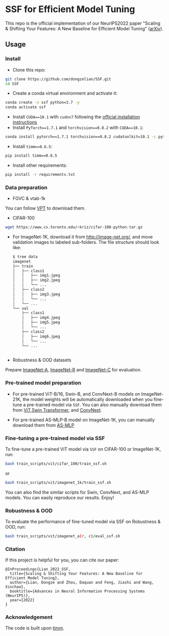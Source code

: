 # SSF for Efficient Model Tuning

This repo is the official implementation of our NeurIPS2022 paper "Scaling & Shifting Your Features: A New Baseline for Efficient Model Tuning" ([arXiv](https://arxiv.org/abs/2210.08823)). 




## Usage

### Install

- Clone this repo:

```bash
git clone https://github.com/dongzelian/SSF.git
cd SSF
```

- Create a conda virtual environment and activate it:

```bash
conda create -n ssf python=3.7 -y
conda activate ssf
```

- Install `CUDA==10.1` with `cudnn7` following
  the [official installation instructions](https://docs.nvidia.com/cuda/cuda-installation-guide-linux/index.html)
- Install `PyTorch==1.7.1` and `torchvision==0.8.2` with `CUDA==10.1`:

```bash
conda install pytorch==1.7.1 torchvision==0.8.2 cudatoolkit=10.1 -c pytorch
```

- Install `timm==0.6.5`:

```bash
pip install timm==0.6.5
```


- Install other requirements:

```bash
pip install -r requirements.txt
```



### Data preparation

- FGVC & vtab-1k

You can follow [VPT](https://github.com/KMnP/vpt) to download them. 



- CIFAR-100
```bash
wget https://www.cs.toronto.edu/~kriz/cifar-100-python.tar.gz
```

- For ImageNet-1K, download it from http://image-net.org/, and move validation images to labeled sub-folders. The file structure should look like:
  ```bash
  $ tree data
  imagenet
  ├── train
  │   ├── class1
  │   │   ├── img1.jpeg
  │   │   ├── img2.jpeg
  │   │   └── ...
  │   ├── class2
  │   │   ├── img3.jpeg
  │   │   └── ...
  │   └── ...
  └── val
      ├── class1
      │   ├── img4.jpeg
      │   ├── img5.jpeg
      │   └── ...
      ├── class2
      │   ├── img6.jpeg
      │   └── ...
      └── ...
 
  ```

- Robustness & OOD datasets

Prepare [ImageNet-A](https://github.com/hendrycks/natural-adv-examples), [ImageNet-R](https://github.com/hendrycks/imagenet-r) and [ImageNet-C](https://zenodo.org/record/2235448#.Y04cBOxByFw) for evaluation.



### Pre-trained model preparation

- For pre-trained ViT-B/16, Swin-B, and ConvNext-B models on ImageNet-21K, the model weights will be automatically downloaded when you fine-tune a pre-trained model via `SSF`. You can also manually download them from [ViT](https://github.com/google-research/vision_transformer),[Swin Transformer](https://github.com/microsoft/Swin-Transformer), and [ConvNext](https://github.com/facebookresearch/ConvNeXt).



- For pre-trained AS-MLP-B model on ImageNet-1K, you can manually download them from [AS-MLP](https://github.com/svip-lab/AS-MLP)



### Fine-tuning a pre-trained model via SSF

To fine-tune a pre-trained ViT model via `SSF` on CIFAR-100 or ImageNet-1K, run:

```bash
bash train_scripts/vit/cifar_100/train_ssf.sh
```
or 
```bash
bash train_scripts/vit/imagenet_1k/train_ssf.sh
```

You can also find the similar scripts for Swin, ConvNext, and AS-MLP models. You can easily reproduce our results. Enjoy!



### Robustness & OOD

To evaluate the performance of fine-tuned model via SSF on Robustness & OOD, run:

```bash
bash train_scripts/vit/imagenet_a(r, c)/eval_ssf.sh
```


### Citation
If this project is helpful for you, you can cite our paper:
```
@InProceedings{Lian_2022_SSF,
  title={Scaling & Shifting Your Features: A New Baseline for Efficient Model Tuning},
  author={Lian, Dongze and Zhou, Daquan and Feng, Jiashi and Wang, Xinchao},
  booktitle={Advances in Neural Information Processing Systems (NeurIPS)},
  year={2022}
}
```


### Acknowledgement
The code is built upon [timm](https://github.com/rwightman/pytorch-image-models).
